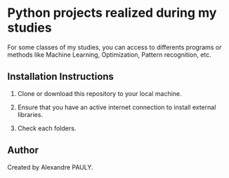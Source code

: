 # Python projects realized during my studies

For some classes of my studies, you can access to differents programs or methods like Machine Learning, Optimization, Pattern recognition, etc.

## Installation Instructions

1. Clone or download this repository to your local machine.

2. Ensure that you have an active internet connection to install external libraries.

3. Check each folders.

## Author

Created by Alexandre PAULY.
